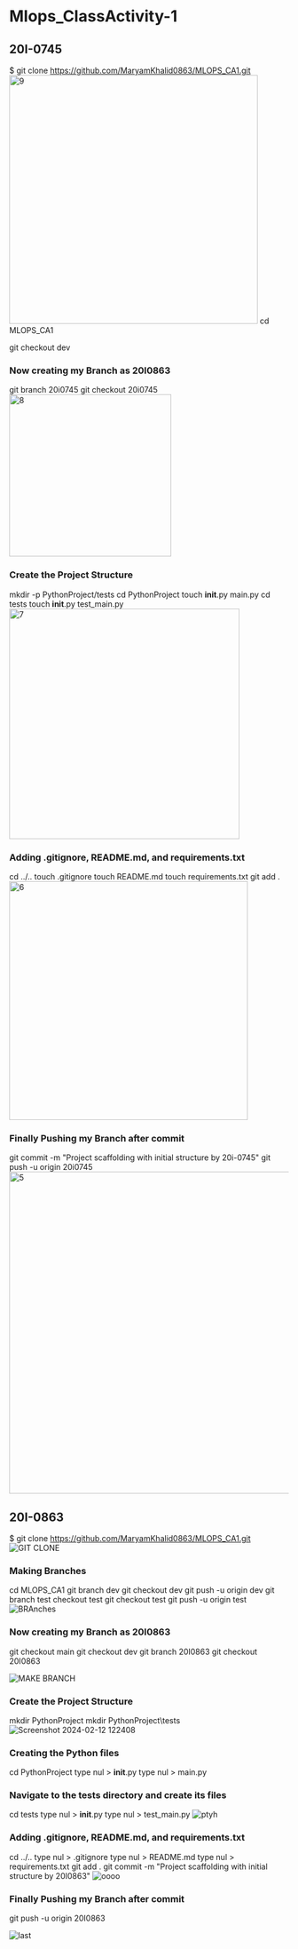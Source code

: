 # Mlops_ClassActivity-1
## 20I-0745
$ git clone https://github.com/MaryamKhalid0863/MLOPS_CA1.git
<img width="448" alt="9" src="https://github.com/MaryamKhalid0863/MLOPS_CA1/assets/106441632/973eb6b8-b31c-497c-a06d-85e8f6a5d59c">
cd MLOPS_CA1

git checkout dev
### Now creating my Branch as 20I0863
git branch 20i0745
git checkout 20i0745
<img width="292" alt="8" src="https://github.com/MaryamKhalid0863/MLOPS_CA1/assets/106441632/33d0da85-89c7-4bf8-9670-1645dbf98b77">
### Create the Project Structure
mkdir -p PythonProject/tests
cd PythonProject
touch __init__.py main.py
cd tests
touch __init__.py test_main.py
<img width="415" alt="7" src="https://github.com/MaryamKhalid0863/MLOPS_CA1/assets/106441632/fa9ca3be-ba00-416d-a234-12c75b19c423">

### Adding .gitignore, README.md, and requirements.txt
cd ../..
touch .gitignore
touch README.md
touch requirements.txt
git add .
<img width="430" alt="6" src="https://github.com/MaryamKhalid0863/MLOPS_CA1/assets/106441632/5496aeee-8683-48ee-9466-05312995d7c2">

### Finally Pushing my Branch after commit
 git commit -m "Project scaffolding with initial structure by 20i-0745"
 git push -u origin 20i0745
  <img width="580" alt="5" src="https://github.com/MaryamKhalid0863/MLOPS_CA1/assets/106441632/7d959feb-eaf4-4fa6-b1bf-957ca612589c">

## 20I-0863
$ git clone https://github.com/MaryamKhalid0863/MLOPS_CA1.git
![GIT CLONE](https://github.com/MaryamKhalid0863/MLOPS_CA1/assets/159745729/40808646-2908-46b3-b099-1ef7d90ca5d7)
### Making Branches
cd MLOPS_CA1
git branch dev
git checkout dev
git push -u origin dev
git branch test
checkout test
git checkout test
git push -u origin test
![BRAnches](https://github.com/MaryamKhalid0863/MLOPS_CA1/assets/159745729/c18fdd48-e0c9-42d4-a692-3f4111e47699)

### Now creating my Branch as 20I0863
git checkout main
git checkout dev 
git branch 20I0863
git checkout 20I0863

![MAKE BRANCH](https://github.com/MaryamKhalid0863/MLOPS_CA1/assets/159745729/3a38b044-259c-4188-9d85-839844853612)

### Create the Project Structure
mkdir PythonProject
mkdir PythonProject\tests
![Screenshot 2024-02-12 122408](https://github.com/MaryamKhalid0863/MLOPS_CA1/assets/159745729/02366eb5-c82b-45b5-b697-c766473e46b4)

### Creating the Python files
cd PythonProject
type nul > __init__.py
type nul > main.py
### Navigate to the tests directory and create its files
cd tests
type nul > __init__.py
type nul > test_main.py
![ptyh](https://github.com/MaryamKhalid0863/MLOPS_CA1/assets/159745729/a2f8f368-1437-4bfc-9b98-738c1e89034f)

### Adding .gitignore, README.md, and requirements.txt
cd ../..
type nul > .gitignore
type nul > README.md
type nul > requirements.txt
git add .
git commit -m "Project scaffolding with initial structure by 20I0863"
![oooo](https://github.com/MaryamKhalid0863/MLOPS_CA1/assets/159745729/54e91bea-02d1-4e05-8931-1d98d640cbe7)

### Finally Pushing my Branch after commit
git push -u origin 20I0863

![last](https://github.com/MaryamKhalid0863/MLOPS_CA1/assets/159745729/72aad7de-9f42-46da-9667-9b2e6f8ecb62)


